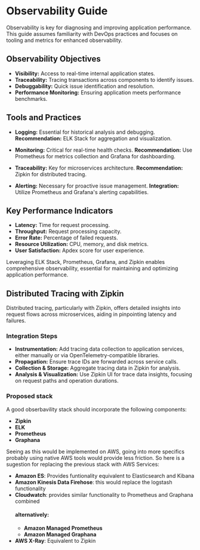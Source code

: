 # Observability Guide

Observability is key for diagnosing and improving application performance. This guide assumes familiarity with DevOps practices and focuses on tooling and metrics for enhanced observability.

## Observability Objectives

- **Visibility:** Access to real-time internal application states.
- **Traceability:** Tracing transactions across components to identify issues.
- **Debuggability:** Quick issue identification and resolution.
- **Performance Monitoring:** Ensuring application meets performance benchmarks.

## Tools and Practices

- **Logging:** Essential for historical analysis and debugging. **Recommendation:** ELK Stack for aggregation and visualization.

- **Monitoring:** Critical for real-time health checks. **Recommendation:** Use Prometheus for metrics collection and Grafana for dashboarding.

- **Traceability:** Key for microservices architecture. **Recommendation:** Zipkin for distributed tracing.

- **Alerting:** Necessary for proactive issue management. **Integration:** Utilize Prometheus and Grafana's alerting capabilities.

## Key Performance Indicators

- **Latency:** Time for request processing.
- **Throughput:** Request processing capacity.
- **Error Rate:** Percentage of failed requests.
- **Resource Utilization:** CPU, memory, and disk metrics.
- **User Satisfaction:** Apdex score for user experience.

Leveraging ELK Stack, Prometheus, Grafana, and Zipkin enables comprehensive observability, essential for maintaining and optimizing application performance.

## Distributed Tracing with Zipkin

Distributed tracing, particularly with Zipkin, offers detailed insights into request flows across microservices, aiding in pinpointing latency and failures.

### Integration Steps

- **Instrumentation:** Add tracing data collection to application services, either manually or via OpenTelemetry-compatible libraries.
- **Propagation:** Ensure trace IDs are forwarded across service calls.
- **Collection & Storage:** Aggregate tracing data in Zipkin for analysis.
- **Analysis & Visualization:** Use Zipkin UI for trace data insights, focusing on request paths and operation durations.

### Proposed stack

A good obserbavility stack should incorporate the following components:

- **Zipkin**
- **ELK**
- **Prometheus**
- **Graphana**

Seeing as this would be implemented on AWS, going into more specifics probably using native AWS tools would provide less friction. So here is a sugestion for replacing the previous stack with AWS Services:

- **Amazon ES**: Provides funtionality equivalent to Elasticsearch and Kibana
- **Amazon Kinesis Data Firehose**: this would replace the logstash functionality
- **Cloudwatch**: provides similar functionality to Prometheus and Graphana combined
  #### alternatively:
  - **Amazon Managed Prometheus**
  - **Amazon Managed Graphana**
- **AWS X-Ray**: Equivalent to Zipkin
